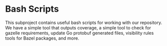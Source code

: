 # Bash Scripts

This subproject contains useful bash scripts for working with our repository. We have a simple tool that outputs coverage, a simple tool to check for gazelle requirements, update Go protobuf generated files, visibility rules tools for Bazel packages, and more.
